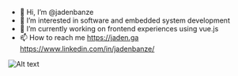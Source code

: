 - 👋 Hi, I’m @jadenbanze
- 👀 I’m interested in software and embedded system development
- 🌱 I’m currently working on frontend experiences using vue.js
- 📫 How to reach me https://jaden.ga https://www.linkedin.com/in/jadenbanze/

![Alt text](https://spotify-recently-played-readme.vercel.app/api?user=jadenbanze)

<!---
jadenbanze/jadenbanze is a ✨ special ✨ repository because its `README.md` (this file) appears on your GitHub profile.
You can click the Preview link to take a look at your changes.
--->
